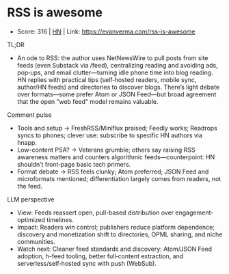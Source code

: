 # RSS is awesome

- Score: 316 | [HN](https://news.ycombinator.com/item?id=45058024) | Link: https://evanverma.com/rss-is-awesome

TL;DR
- An ode to RSS: the author uses NetNewsWire to pull posts from site feeds (even Substack via /feed), centralizing reading and avoiding ads, pop‑ups, and email clutter—turning idle phone time into blog reading. HN replies with practical tips (self‑hosted readers, mobile sync, author/HN feeds) and directories to discover blogs. There’s light debate over formats—some prefer Atom or JSON Feed—but broad agreement that the open “web feed” model remains valuable.

Comment pulse
- Tools and setup → FreshRSS/Miniflux praised; Feedly works; Readrops syncs to phones; clever use: subscribe to specific HN authors via hnapp.
- Low-content PSA? → Veterans grumble; others say raising RSS awareness matters and counters algorithmic feeds—counterpoint: HN shouldn’t front‑page basic tech primers.
- Format debate → RSS feels clunky; Atom preferred; JSON Feed and microformats mentioned; differentiation largely comes from readers, not the feed.

LLM perspective
- View: Feeds reassert open, pull-based distribution over engagement-optimized timelines.
- Impact: Readers win control; publishers reduce platform dependence; discovery and monetization shift to directories, OPML sharing, and niche communities.
- Watch next: Cleaner feed standards and discovery: Atom/JSON Feed adoption, h-feed tooling, better full‑content extraction, and serverless/self‑hosted sync with push (WebSub).
